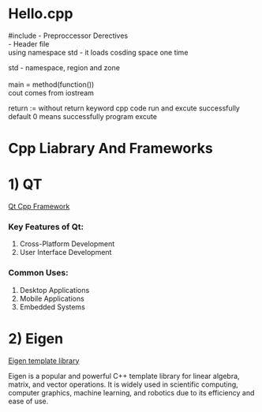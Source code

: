 # Hello.cpp

<p>
#include - Preproccessor Derectives<br/>
<iostream> - Header file<br/>
using namespace std - it loads cosding space one time<br/>

std - namespace, region and zone<br/>
<br/>
main = method(function())<br/>
cout comes from iostream<br/>

return := without return keyword cpp code run and excute successfully<br/>
default 0 means successfully program excute<br/>

</p>

<h1>Cpp Liabrary And Frameworks</h1>
<h1>1) QT</h1>
<a href="https://www.qt.io/product/development-tools">Qt Cpp Framework</a>
<br/>
<h3>Key Features of Qt:</h3>
<ol>
<li>Cross-Platform Development</li>
<li>User Interface Development</li>
</ol>

<h3>Common Uses:</h3>
<ol>
<li>Desktop Applications</li>
<li>Mobile Applications</li>
<li>Embedded Systems</li>
</ol>

<h1>2) Eigen </h1/>
<a href="https://eigen.tuxfamily.org/index.php?title=Main_Page">Eigen template library</a>
<p>Eigen is a popular and powerful C++ template library for linear algebra, matrix, and vector operations. It is widely used in scientific computing, computer graphics, machine learning, and robotics due to its efficiency and ease of use.</p>
